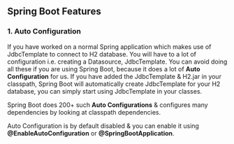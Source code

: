 ## Spring Boot Features

### 1. Auto Configuration
If you have worked on a normal Spring application which makes use of JdbcTemplate to connect to H2 database. You will have to a lot of
configuration i.e. creating a Datasource, JdbcTemplate. You can avoid doing all these if you are using Spring Boot, because it does a lot 
of **Auto Configuration** for us. If you have added the JdbcTemplate & H2.jar in your classpath, Spring Boot will automatically create 
JdbcTemplate for your H2 database, you can simply start using JdbcTemplate in your classes.

Spring Boot does 200+ such **Auto Configurations** & configures many dependencies by looking at classpath dependencies.

Auto Configuration is by default disabled & you can enable it using **@EnableAutoConfiguration** or **@SpringBootApplication**.
